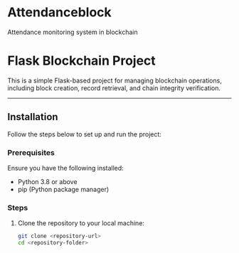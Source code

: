 # Attendanceblock
Attendance monitoring system in blockchain

# Flask Blockchain Project

This is a simple Flask-based project for managing blockchain operations, including block creation, record retrieval, and chain integrity verification.

---

## Installation

Follow the steps below to set up and run the project:

### Prerequisites
Ensure you have the following installed:
- Python 3.8 or above
- pip (Python package manager)

### Steps
1. Clone the repository to your local machine:
   ```bash
   git clone <repository-url>
   cd <repository-folder>
